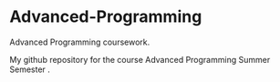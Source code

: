 # Advanced-Programming
Advanced Programming coursework.

My github repository for the course Advanced Programming Summer Semester
.

